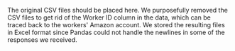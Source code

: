The original CSV files should be placed here. We purposefully removed the CSV files to get rid of the Worker ID column in the data, which can be traced back to the workers' Amazon account. We stored the resulting files in Excel format since Pandas could not handle the newlines in some of the responses we received.